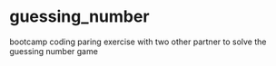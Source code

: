 # guessing_number
bootcamp coding paring exercise
with two other partner to solve the guessing number game
